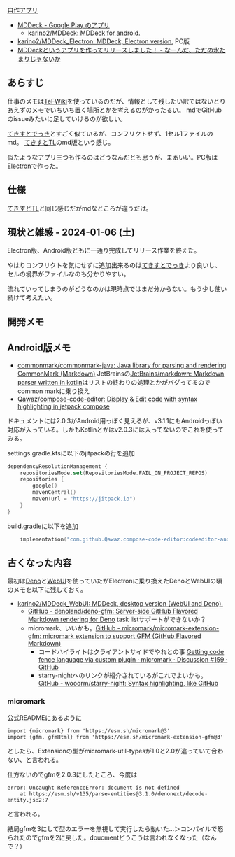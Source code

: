 [自作アプリ](%E8%87%AA%E4%BD%9C%E3%82%A2%E3%83%97%E3%83%AA)

- [MDDeck - Google Play のアプリ](https://play.google.com/store/apps/details?id=io.github.karino2.mddeck)
   - [karino2/MDDeck: MDDeck for android.](https://github.com/karino2/MDDeck/tree/main)
- [karino2/MDDeck_Electron: MDDeck, Electron version.](https://github.com/karino2/MDDeck_Electron) PC版
- [MDDeckというアプリを作ってリリースしました！ - なーんだ、ただの水たまりじゃないか](https://karino2.github.io/2024/01/06/mddeck_release.html)

## あらすじ

仕事のメモは[TeFWiki](TeFWiki)を使っているのだが、情報として残したい訳ではないとりあえずのメモでいちいち置く場所とかを考えるのがかったるい。
mdでGitHubのissueみたいに足していけるのが欲しい。

[てきすとでっき](%E3%81%A6%E3%81%8D%E3%81%99%E3%81%A8%E3%81%A7%E3%81%A3%E3%81%8D)とすごく似ているが、コンフリクトせず、1セル1ファイルのmd。
[てきすとTL](%E3%81%A6%E3%81%8D%E3%81%99%E3%81%A8TL)のmd版という感じ。

似たようなアプリ三つも作るのはどうなんだとも思うが、まぁいい。PC版は[Electron](Electron)で作った。

## 仕様

[てきすとTL](%E3%81%A6%E3%81%8D%E3%81%99%E3%81%A8TL)と同じ感じだがmdなところが違うだけ。

## 現状と雑感 - 2024-01-06 (土)

Electron版、Android版ともに一通り完成してリリース作業を終えた。

やはりコンフリクトを気にせずに追加出来るのは[てきすとでっき](%E3%81%A6%E3%81%8D%E3%81%99%E3%81%A8%E3%81%A7%E3%81%A3%E3%81%8D)より良いし、
セルの境界がファイルなのも分かりやすい。

流れていってしまうのがどうなのかは現時点ではまだ分からない。もう少し使い続けて考えたい。

## 開発メモ


## Android版メモ

- [commonmark/commonmark-java: Java library for parsing and rendering CommonMark (Markdown)](https://github.com/commonmark/commonmark-java) JetBrainsの[JetBrains/markdown: Markdown parser written in kotlin](https://github.com/JetBrains/markdown)はリストの終わりの処理とかがバグってるのでcommon markに乗り換え
- [Qawaz/compose-code-editor: Display & Edit code with syntax highlighting in jetpack compose](https://github.com/Qawaz/compose-code-editor)

ドキュメントには2.0.3がAndroid用っぽく見えるが、v3.1.1にもAndroidっぽい対応が入っている。しかもKotlinとかはv2.0.3には入ってないのでこれを使ってみる。

settings.gradle.ktsに以下のjitpackの行を追加

```kotlin
dependencyResolutionManagement {
    repositoriesMode.set(RepositoriesMode.FAIL_ON_PROJECT_REPOS)
    repositories {
        google()
        mavenCentral()
        maven(url = "https://jitpack.io")
    }
}
```

build.gradleに以下を追加

```kotlin
    implementation("com.github.Qawaz.compose-code-editor:codeeditor-android:v3.1.1")
```

## 古くなった内容

最初は[Deno](Deno)と[WebUI](WebUI)を使っていたがElectronに乗り換えたDenoとWebUIの頃のメモを以下に残しておく。

- [karino2/MDDeck_WebUI: MDDeck, desktop version (WebUI and Deno).](https://github.com/karino2/MDDeck_WebUI) 
  - [GitHub - denoland/deno-gfm: Server-side GitHub Flavored Markdown rendering for Deno](https://github.com/denoland/deno-gfm) task listサポートができないか？
  - micromark、いいかも。[GitHub - micromark/micromark-extension-gfm: micromark extension to support GFM (GitHub Flavored Markdown)](https://github.com/micromark/micromark-extension-gfm)
      - コードハイライトはクライアントサイドでやれとの事 [Getting code fence language via custom plugin · micromark · Discussion #159 · GitHub](https://github.com/orgs/micromark/discussions/159)
      - starry-nightへのリンクが紹介されているがこれでよいかも。 [GitHub - wooorm/starry-night: Syntax highlighting, like GitHub](https://github.com/wooorm/starry-night#example-using-starry-night-on-the-client)

### micromark

公式READMEにあるように

```
import {micromark} from 'https://esm.sh/micromark@3'
import {gfm, gfmHtml} from 'https://esm.sh/micromark-extension-gfm@3'
```

としたら、Extensionの型がmicromark-util-typesが1.0と2.0が違っていて合わない、と言われる。

仕方ないのでgfmを2.0.3にしたところ、今度は

```
error: Uncaught ReferenceError: document is not defined
    at https://esm.sh/v135/parse-entities@3.1.0/denonext/decode-entity.js:2:7
```

と言われる。

結局gfmを3にして型のエラーを無視して実行したら動いた…＞コンパイルで怒られたのでgfmを2に戻した。doucmentどうこうは言われなくなった（なんで？）
